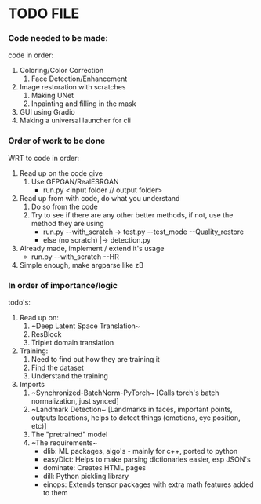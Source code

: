 # TODO FILE

</hr>

### Code needed to be made:

code in order:

1. Coloring/Color Correction
   1. Face Detection/Enhancement
2. Image restoration with scratches
   1. Making UNet
   2. Inpainting and filling in the mask
3. GUI using Gradio
4. Making a universal launcher for cli

</hr>

### Order of work to be done

WRT to code in order:

1. Read up on the code give
   1. Use GFPGAN/RealESRGAN
      - run.py <input folder // output folder>
2. Read up from with code, do what you understand
   1. Do so from the code
   2. Try to see if there are any other better methods, if not, use the method they are using
      - run.py --with_scratch -> test.py --test_mode --Quality_restore
      - else (no scratch) |-> detection.py
3. Already made, implement / extend it's usage
   - run.py --with_scratch --HR
4. Simple enough, make argparse like zB

</hr>

### In order of importance/logic

todo's:

1. Read up on:
   1. ~Deep Latent Space Translation~
   2. ResBlock
   3. Triplet domain translation
2. Training:
   1. Need to find out how they are training it
   2. Find the dataset
   3. Understand the training
3. Imports
   1. ~Synchronized-BatchNorm-PyTorch~ [Calls torch's batch normalization, just synced]
   2. ~Landmark Detection~ [Landmarks in faces, important points, outputs locations, helps to detect things (emotions, eye position, etc)]
   3. The "pretrained" model
   4. ~The requirements~
      - dlib: ML packages, algo's - mainly for c++, ported to python
      - easyDict: Helps to make parsing dictionaries easier, esp JSON's
      - dominate: Creates HTML pages
      - dill: Python pickling library
      - einops: Extends tensor packages with extra math features added to them
